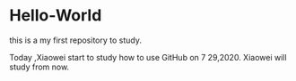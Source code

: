 # Hello-World
this is a my first repository to study.

Today ,Xiaowei start to study how to use GitHub on 7 29,2020.
Xiaowei will study  from now.
